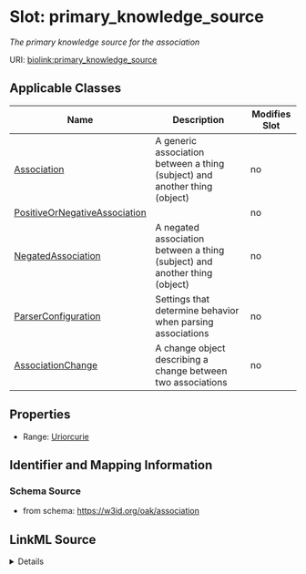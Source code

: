 

# Slot: primary_knowledge_source


_The primary knowledge source for the association_



URI: [biolink:primary_knowledge_source](https://w3id.org/biolink/vocab/primary_knowledge_source)



<!-- no inheritance hierarchy -->





## Applicable Classes

| Name | Description | Modifies Slot |
| --- | --- | --- |
| [Association](Association.md) | A generic association between a thing (subject) and another thing (object) |  no  |
| [PositiveOrNegativeAssociation](PositiveOrNegativeAssociation.md) |  |  no  |
| [NegatedAssociation](NegatedAssociation.md) | A negated association between a thing (subject) and another thing (object) |  no  |
| [ParserConfiguration](ParserConfiguration.md) | Settings that determine behavior when parsing associations |  no  |
| [AssociationChange](AssociationChange.md) | A change object describing a change between two associations |  no  |







## Properties

* Range: [Uriorcurie](Uriorcurie.md)





## Identifier and Mapping Information







### Schema Source


* from schema: https://w3id.org/oak/association




## LinkML Source

<details>
```yaml
name: primary_knowledge_source
description: The primary knowledge source for the association
from_schema: https://w3id.org/oak/association
rank: 1000
slot_uri: biolink:primary_knowledge_source
alias: primary_knowledge_source
domain_of:
- PositiveOrNegativeAssociation
- ParserConfiguration
- AssociationChange
range: uriorcurie

```
</details>